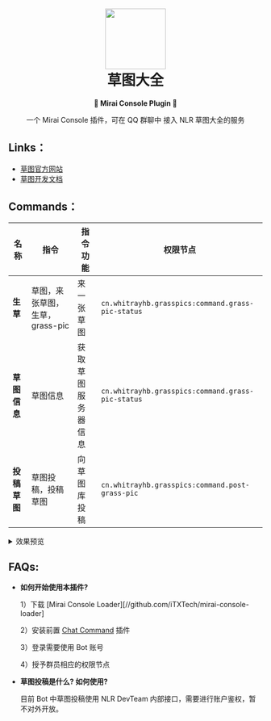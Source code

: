 <h1 align=center><img src="https://asset.simsoft.top/products/grass/icon.webp" width="120px" height="120px"><br>草图大全</h1>
<p align=center><b>🤖 Mirai Console Plugin 🤖</b></p>

<p align=center>一个 Mirai Console 插件，可在 QQ 群聊中 接入 NLR 草图大全的服务</p>

## Links：

- [草图官方网站](https://grass.nlrdev.top)
- [草图开发文档](https://docs.simsoft.top/?doc=grass-dev-doc)

## Commands：

|名称|指令|指令功能|权限节点|
|--|--|--|--|
|**生草**|草图，来张草图，生草，grass-pic|来一张草图|`cn.whitrayhb.grasspics:command.grass-pic-status`|
|**草图信息**|草图信息|获取草图服务器信息|`cn.whitrayhb.grasspics:command.grass-pic-status`|
|**投稿草图**|草图投稿，投稿草图|向草图库投稿|`cn.whitrayhb.grasspics:command.post-grass-pic`|

<details>
  <summary>效果预览</summary>
  <img src="https://imgcdn.simsoft.top/1673953098-53A45BD7-A8F1-4581-BAEE-EBB5A7619A86.jpeg" width="300px">
  <img src="https://imgcdn.simsoft.top/1673953355-2A5D48FE-0C24-46C5-B6B7-139169EFECF5.jpeg" width="300px">
</details>

## FAQs:

- **如何开始使用本插件?**
  
  1）下载 [Mirai Console Loader][//github.com/iTXTech/mirai-console-loader]
  
  2）安装前置 [Chat Command](//github.com/project-mirai/chat-command) 插件
  
  3）登录需要使用 Bot 账号
  
  4）授予群员相应的权限节点
- **草图投稿是什么? 如何使用?**
  
  目前 Bot 中草图投稿使用 NLR DevTeam 内部接口，需要进行账户鉴权，暂不对外开放。
